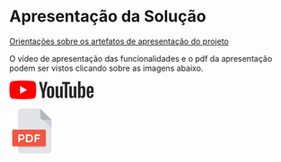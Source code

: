 # Apresentação da Solução

<a href="../docs/10-Apresentação do Projeto.md"> Orientações sobre os artefatos de apresentação do projeto</a>

O vídeo de apresentação das funcionalidades e o pdf da apresentação podem ser vistos clicando sobre as imagens abaixo.

<a href="https://youtu.be/zUX4dyuAqEA"><img alt="Vídeo demonstrando as funcionalidades da aplicação" src="../docs/img/youtube-logo.png" width="150px"></a>

<a href="apresentação-projeto.pdf"><img alt="Slide da apresentação" src="../docs/img/pdf.png" width="80px" height="80px"></a>
